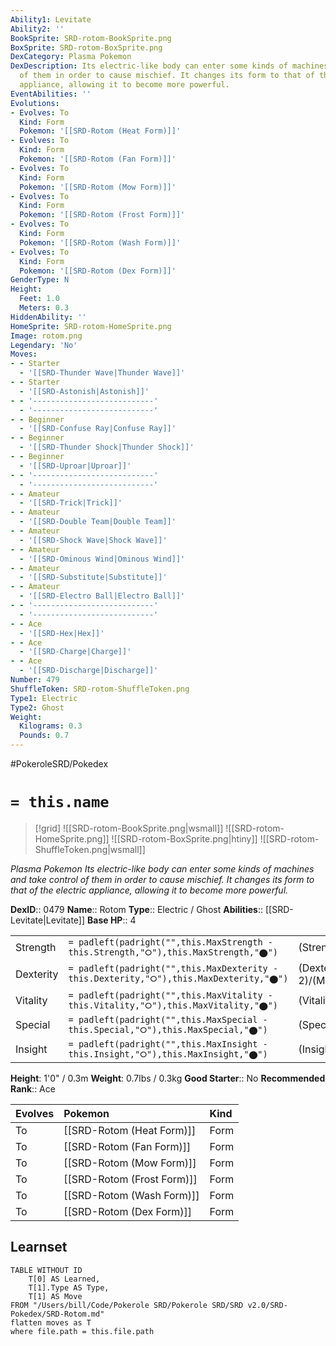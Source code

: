 ```yaml
---
Ability1: Levitate
Ability2: ''
BookSprite: SRD-rotom-BookSprite.png
BoxSprite: SRD-rotom-BoxSprite.png
DexCategory: Plasma Pokemon
DexDescription: Its electric-like body can enter some kinds of machines and take control
  of them in order to cause mischief. It changes its form to that of the electric
  appliance, allowing it to become more powerful.
EventAbilities: ''
Evolutions:
- Evolves: To
  Kind: Form
  Pokemon: '[[SRD-Rotom (Heat Form)]]'
- Evolves: To
  Kind: Form
  Pokemon: '[[SRD-Rotom (Fan Form)]]'
- Evolves: To
  Kind: Form
  Pokemon: '[[SRD-Rotom (Mow Form)]]'
- Evolves: To
  Kind: Form
  Pokemon: '[[SRD-Rotom (Frost Form)]]'
- Evolves: To
  Kind: Form
  Pokemon: '[[SRD-Rotom (Wash Form)]]'
- Evolves: To
  Kind: Form
  Pokemon: '[[SRD-Rotom (Dex Form)]]'
GenderType: N
Height:
  Feet: 1.0
  Meters: 0.3
HiddenAbility: ''
HomeSprite: SRD-rotom-HomeSprite.png
Image: rotom.png
Legendary: 'No'
Moves:
- - Starter
  - '[[SRD-Thunder Wave|Thunder Wave]]'
- - Starter
  - '[[SRD-Astonish|Astonish]]'
- - '---------------------------'
  - '---------------------------'
- - Beginner
  - '[[SRD-Confuse Ray|Confuse Ray]]'
- - Beginner
  - '[[SRD-Thunder Shock|Thunder Shock]]'
- - Beginner
  - '[[SRD-Uproar|Uproar]]'
- - '---------------------------'
  - '---------------------------'
- - Amateur
  - '[[SRD-Trick|Trick]]'
- - Amateur
  - '[[SRD-Double Team|Double Team]]'
- - Amateur
  - '[[SRD-Shock Wave|Shock Wave]]'
- - Amateur
  - '[[SRD-Ominous Wind|Ominous Wind]]'
- - Amateur
  - '[[SRD-Substitute|Substitute]]'
- - Amateur
  - '[[SRD-Electro Ball|Electro Ball]]'
- - '---------------------------'
  - '---------------------------'
- - Ace
  - '[[SRD-Hex|Hex]]'
- - Ace
  - '[[SRD-Charge|Charge]]'
- - Ace
  - '[[SRD-Discharge|Discharge]]'
Number: 479
ShuffleToken: SRD-rotom-ShuffleToken.png
Type1: Electric
Type2: Ghost
Weight:
  Kilograms: 0.3
  Pounds: 0.7
---
```


#PokeroleSRD/Pokedex

# `= this.name`

> [!grid]
> ![[SRD-rotom-BookSprite.png|wsmall]]
> ![[SRD-rotom-HomeSprite.png]]
> ![[SRD-rotom-BoxSprite.png|htiny]]
> ![[SRD-rotom-ShuffleToken.png|wsmall]]


*Plasma Pokemon*
*Its electric-like body can enter some kinds of machines and take control of them in order to cause mischief. It changes its form to that of the electric appliance, allowing it to become more powerful.*

**DexID**:: 0479
**Name**:: Rotom
**Type**:: Electric / Ghost
**Abilities**:: [[SRD-Levitate|Levitate]]
**Base HP**:: 4

|           |                                                                                        |                                          |
| --------- | -------------------------------------------------------------------------------------- | ---------------------------------------- |
| Strength  | `= padleft(padright("",this.MaxStrength - this.Strength,"⭘"),this.MaxStrength,"⬤")`    | (Strength::2)/(MaxStrength::4)   |
| Dexterity | `= padleft(padright("",this.MaxDexterity - this.Dexterity,"⭘"),this.MaxDexterity,"⬤")` | (Dexterity:: 2)/(MaxDexterity::5) |
| Vitality  | `= padleft(padright("",this.MaxVitality - this.Vitality,"⭘"),this.MaxVitality,"⬤")`    | (Vitality::2)/(MaxVitality::5)   |
| Special   | `= padleft(padright("",this.MaxSpecial - this.Special,"⭘"),this.MaxSpecial,"⬤")`       | (Special::3)/(MaxSpecial::6)     |
| Insight   | `= padleft(padright("",this.MaxInsight - this.Insight,"⭘"),this.MaxInsight,"⬤")`       | (Insight::2)/(MaxInsight::5)     |

**Height**: 1'0" / 0.3m
**Weight**: 0.7lbs / 0.3kg
**Good Starter**:: No
**Recommended Rank**:: Ace

| Evolves   | Pokemon                    | Kind   |
|:----------|:---------------------------|:-------|
| To        | [[SRD-Rotom (Heat Form)]]  | Form   |
| To        | [[SRD-Rotom (Fan Form)]]   | Form   |
| To        | [[SRD-Rotom (Mow Form)]]   | Form   |
| To        | [[SRD-Rotom (Frost Form)]] | Form   |
| To        | [[SRD-Rotom (Wash Form)]]  | Form   |
| To        | [[SRD-Rotom (Dex Form)]]   | Form   |

## Learnset

```dataview
TABLE WITHOUT ID
    T[0] AS Learned,
    T[1].Type AS Type,
    T[1] AS Move
FROM "/Users/bill/Code/Pokerole SRD/Pokerole SRD/SRD v2.0/SRD-Pokedex/SRD-Rotom.md"
flatten moves as T
where file.path = this.file.path
```
